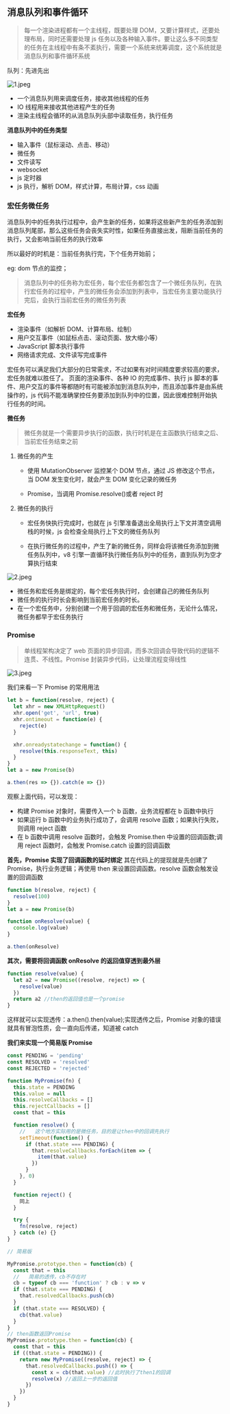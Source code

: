 ## 消息队列和事件循环

> 每一个渲染进程都有一个主线程，既要处理 DOM，又要计算样式，还要处理布局，同时还需要处理 js 任务以及各种输入事件。要让这么多不同类型的任务在主线程中有条不紊执行，需要一个系统来统筹调度，这个系统就是消息队列和事件循环系统

队列：先进先出

![1.jpeg](./image/62.png)

- 一个消息队列用来调度任务，接收其他线程的任务
- IO 线程用来接收其他进程产生的任务
- 渲染主线程会循环的从消息队列头部中读取任务，执行任务

**消息队列中的任务类型**

- 输入事件（鼠标滚动、点击、移动）
- 微任务
- 文件读写
- websocket
- js 定时器
- js 执行，解析 DOM，样式计算，布局计算，css 动画

### 宏任务微任务

消息队列中的任务执行过程中，会产生新的任务，如果将这些新产生的任务添加到消息队列尾部，那么这些任务会丧失实时性，如果任务直接出发，阻断当前任务的执行，又会影响当前任务的执行效率

所以最好的时机是：当前任务执行完，下个任务开始前；

eg: dom 节点的监控；

> 消息队列中的任务称为宏任务，每个宏任务都包含了一个微任务队列，在执行宏任务的过程中，产生的微任务会添加到列表中，当宏任务主要功能执行完后，会执行当前宏任务的微任务列表

**宏任务**

- 渲染事件（如解析 DOM、计算布局、绘制）
- 用户交互事件（如鼠标点击、滚动页面、放大缩小等）
- JavaScript 脚本执行事件
- 网络请求完成、文件读写完成事件

宏任务可以满足我们大部分的日常需求，不过如果有对时间精度要求较高的要求，宏任务就难以胜任了。
页面的渲染事件、各种 IO 的完成事件、执行 js 脚本的事件、用户交互的事件等都随时有可能被添加到消息队列中，而且添加事件是由系统操作的，js 代码不能准确掌控任务要添加到队列中的位置，因此很难控制开始执行任务的时间。

**微任务**

> 微任务就是一个需要异步执行的函数，执行时机是在主函数执行结束之后、当前宏任务结束之前

1. 微任务的产生

   - 使用 MutationObserver 监控某个 DOM 节点，通过 JS 修改这个节点，当 DOM 发生变化时，就会产生 DOM 变化记录的微任务

   - Promise，当调用 Promise.resolve()或者 reject 时

2. 微任务的执行

   - 宏任务快执行完成时，也就在 js 引擎准备退出全局执行上下文并清空调用栈的时候，js 会检查全局执行上下文的微任务队列

   - 在执行微任务的过程中，产生了新的微任务，同样会将该微任务添加到微任务队列中，v8 引擎一直循环执行微任务队列中的任务，直到队列为空才算执行结束

![2.jpeg](./image/63.png)

- 微任务和宏任务是绑定的，每个宏任务执行时，会创建自己的微任务队列
- 微任务的执行时长会影响到当前宏任务的时长。
- 在一个宏任务中，分别创建一个用于回调的宏任务和微任务，无论什么情况，微任务都早于宏任务执行

### Promise

> 单线程架构决定了 web 页面的异步回调，而多次回调会导致代码的逻辑不连贯、不线性。Promise 封装异步代码，让处理流程变得线性

![3.jpeg](./image/64.png)

我们来看一下 Promise 的常用用法

```javascript
let b = function(resolve, reject) {
  let xhr = new XMLHttpRequest()
  xhr.open('get', 'url', true)
  xhr.ontimeout = function(e) {
    reject(e)
  }

  xhr.onreadystatechange = function() {
    resolve(this.responseText, this)
  }
}
let a = new Promise(b)

a.then(res => {}).catch(e => {})
```

观察上面代码，可以发现：

- 构建 Promise 对象时，需要传入一个 b 函数，业务流程都在 b 函数中执行
- 如果运行 b 函数中的业务执行成功了，会调用 resolve 函数；如果执行失败，则调用 reject 函数
- 在 b 函数中调用 resolve 函数时，会触发 Promise.then 中设置的回调函数;调用 reject 函数时，会触发 Promise.catch 设置的回调函数

**首先，Promise 实现了回调函数的延时绑定**
其在代码上的提现就是先创建了 Promise，执行业务逻辑；再使用 then 来设置回调函数。resolve 函数会触发设置的回调函数

```javascript
function b(resolve, reject) {
  resolve(100)
}
let a = new Promise(b)

function onResolve(value) {
  console.log(value)
}

a.then(onResolve)
```

**其次，需要将回调函数 onResolve 的返回值穿透到最外层**

```javascript
function resolve(value) {
  let a2 = new Promise((resolve, reject) => {
    resolve(value)
  })
  return a2 //then的返回值也是一个promise
}
```

这样就可以实现透传：a.then().then(value);实现透传之后，Promise 对象的错误就具有冒泡性质，会一直向后传递，知道被 catch

**我们来实现一个简易版 Promise**

```javascript
const PENDING = 'pending'
const RESOLVED = 'resolved'
const REJECTED = 'rejected'

function MyPromise(fn) {
  this.state = PENDING
  this.value = null
  this.resolveCallbacks = []
  this.rejectCallbacks = []
  const that = this

  function resolve() {
    //   这个地方实际用的是微任务，目的是让then中的回调先执行
    setTimeout(function() {
      if (that.state === PENDING) {
        that.resolveCallbacks.forEach(item => {
          item(that.value)
        })
      }
    }, 0)
  }

  function reject() {
    同上
  }

  try {
    fn(resolve, reject)
  } catch (e) {}
}

// 简易版

MyPromise.prototype.then = function(cb) {
  const that = this
  //   简易的透传，cb不存在时
  cb = typeof cb === 'function' ? cb : v => v
  if (that.state === PENDING) {
    that.resolvedCallbacks.push(cb)
  }
  if (that.state === RESOLVED) {
    cb(that.value)
  }
}
// then函数返回Promise
MyPromise.prototype.then = function(cb) {
  const that = this
  if ((that.state = PENDING)) {
    return new MyPromise((resolve, reject) => {
      that.resolvedCallbacks.push(() => {
        const x = cb(that.value) //此时执行了then1的回调
        resolve(x) //返回上一步的返回值
      })
    })
  }
}
```
